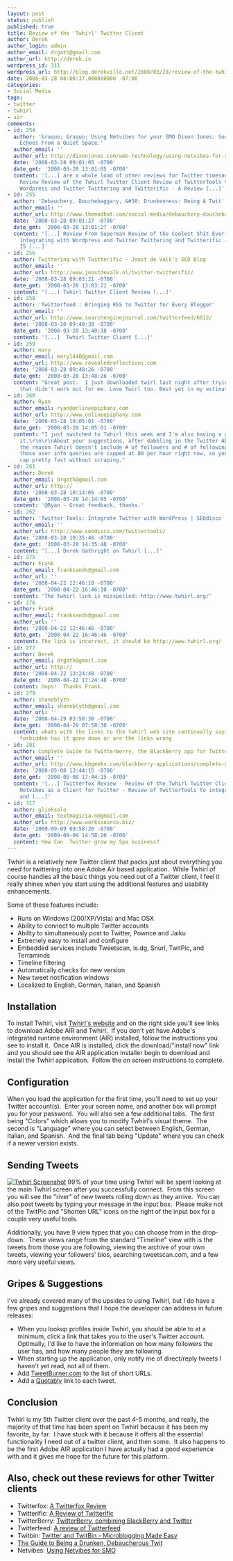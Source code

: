 ```yaml
---
layout: post
status: publish
published: true
title: Review of the 'Twhirl' Twitter Client
author: Derek
author_login: admin
author_email: drgath@gmail.com
author_url: http://derek.io
wordpress_id: 311
wordpress_url: http://blog.derekville.net/2008/03/28/review-of-the-twhirl-twitter-client/
date: 2008-03-28 08:00:37.000000000 -07:00
categories:
- Social Media
tags:
- twitter
- twhirl
- air
comments:
- id: 254
  author: '&raquo; &raquo; Using Netvibes for your SMO Dixon Jones: Social Networking.
    Echoes From a Quiet Space.'
  author_email: ''
  author_url: http://dixonjones.com/web-technology/using-netvibes-for-your-smo/
  date: '2008-03-28 09:01:05 -0700'
  date_gmt: '2008-03-28 13:01:05 -0700'
  content: '[...] are a whole load of other reviews for Twitter timesavers: Twitterfox
    Review Review of the Twhirl Twitter Client Review of TwitterTools to integrate
    Wordpress and Twitter Twittering and Twitterific - A Review [...]'
- id: 255
  author: 'Debauchery, Douchebaggary, &#38; Drunkenness: Being A Twit'
  author_email: ''
  author_url: http://www.themadhat.com/social-media/debauchery-douchebaggary-drunkenness/
  date: '2008-03-28 09:01:27 -0700'
  date_gmt: '2008-03-28 13:01:27 -0700'
  content: '[...] Review From Superman Review of the Coolest Shit Ever TwitterTools
    integrating with Wordpress and Twitter Twittering and Twitterific - Cause Joost
    IS [...]'
- id: 256
  author: Twittering with Twitterific - Joost de Valk's SEO Blog
  author_email: ''
  author_url: http://www.joostdevalk.nl/twitter-twitterific/
  date: '2008-03-28 09:03:21 -0700'
  date_gmt: '2008-03-28 13:03:21 -0700'
  content: '[...] Twhirl Twitter Client Review [...]'
- id: 258
  author: 'Twitterfeed : Bringing RSS to Twitter for Every Blogger'
  author_email: ''
  author_url: http://www.searchenginejournal.com/twitterfeed/6612/
  date: '2008-03-28 09:40:38 -0700'
  date_gmt: '2008-03-28 13:40:38 -0700'
  content: '[...]  Twhirl Twitter Client [...]'
- id: 259
  author: mary
  author_email: mary1440@gmail.com
  author_url: http://www.revealedreflections.com
  date: '2008-03-28 09:48:26 -0700'
  date_gmt: '2008-03-28 13:48:26 -0700'
  content: "Great post.  I just downloaded twirl last night after trying so many others
    that didn't work out for me. Love Twirl too. Best yet in my estimation.\r\n\r\nM"
- id: 260
  author: Ryan
  author_email: ryan@onlineepiphany.com
  author_url: http://www.onlineepiphany.com
  date: '2008-03-28 10:05:01 -0700'
  date_gmt: '2008-03-28 14:05:01 -0700'
  content: "I just switched to Twhirl this week and I'm also having a good time with
    it.\r\n\r\nAbout your suggestions, after dabbling in the Twitter API, I think
    the reason Twhirl doesn't include # of followers and # of following is because
    those user info queries are capped at 80 per hour right now, so you'd hit the
    cap pretty fast without scraping."
- id: 261
  author: Derek
  author_email: drgath@gmail.com
  author_url: http://
  date: '2008-03-28 10:14:05 -0700'
  date_gmt: '2008-03-28 14:14:05 -0700'
  content: '@Ryan - Great feedback, thanks.'
- id: 262
  author: 'Twitter Tools: Integrate Twitter with WordPress | SEOdisco'
  author_email: ''
  author_url: http://www.seodisco.com/twittertools/
  date: '2008-03-28 10:35:48 -0700'
  date_gmt: '2008-03-28 14:35:48 -0700'
  content: '[...] Derek Gathright on Twhirl [...]'
- id: 275
  author: Frank
  author_email: franksands@gmail.com
  author_url: ''
  date: '2008-04-22 12:46:10 -0700'
  date_gmt: '2008-04-22 16:46:10 -0700'
  content: 'The twhirl link is misspelled: http://www.twhirl.org/'
- id: 276
  author: Frank
  author_email: franksands@gmail.com
  author_url: ''
  date: '2008-04-22 12:46:46 -0700'
  date_gmt: '2008-04-22 16:46:46 -0700'
  content: The link is incorrect, it should be http://www.twhirl.org/
- id: 277
  author: Derek
  author_email: drgath@gmail.com
  author_url: http://
  date: '2008-04-22 13:24:48 -0700'
  date_gmt: '2008-04-22 17:24:48 -0700'
  content: Oops!  Thanks Frank.
- id: 279
  author: shaneblyth
  author_email: shaneblyth@gmail.com
  author_url: ''
  date: '2008-04-29 03:58:30 -0700'
  date_gmt: '2008-04-29 07:58:30 -0700'
  content: whats with the links to the twhirl web site continually says access is
    forbidden has it gone down or are the links wrong
- id: 281
  author: Complete Guide to TwitterBerry, the BlackBerry app for Twitter | BB Geeks
  author_email: ''
  author_url: http://www.bbgeeks.com/blackberry-applications/complete-guide-to-twitterberry-the-blackberry-app-for-twitter-88266/
  date: '2008-05-08 13:44:15 -0700'
  date_gmt: '2008-05-08 17:44:15 -0700'
  content: '[...] Twitterfox Review - Review of the Twhirl Twitter Client - Using
    Netvibes as a Client for Twitter - Review of TwitterTools to integrate Wordpress
    and [...]'
- id: 317
  author: glioksalo
  author_email: textmagicia.n@gmail.com
  author_url: http://www.workssource.biz/
  date: '2009-09-09 09:58:20 -0700'
  date_gmt: '2009-09-09 14:58:20 -0700'
  content: How Can  Twitter grow my Spa business?
---
```


Twhirl is a relatively new Twitter client that packs just about everything you need for twittering into one Adobe Air based application.  While Twhirl of course handles all the basic things you need out of a Twitter client, I feel it really shines when you start using the additional features and usability enhancements.

Some of these features include:
* Runs on Windows (200/XP/Vista) and Mac OSX
* Ability to connect to multiple Twitter accounts
* Ability to simultaneously post to Twitter, Pownce and Jaiku
* Extremely easy to install and configure
* Embedded services include Tweetscan, is.dg, Snurl, TwitPic, and Terraminds
* Timeline filtering
* Automatically checks for new version
* New tweet notification windows
* Localized to English, German, Italian, and Spanish

## Installation
To install Twhirl, visit [Twhirl's website](http://www.twhirl.org "twhirl") and on the right side you'll see links to download Adobe AIR and Twhirl.  If you don't yet have Adobe's integrated runtime environment (AIR) installed, follow the instructions you see to install it.  Once AIR is installed, click the download/"install now" link and you should see the AIR application installer begin to download and install the Twhirl application.  Follow the on screen instructions to complete.

## Configuration
When you load the application for the first time, you'll need to set up your Twitter account(s).  Enter your screen name, and another box will prompt you for your password.  You will also see a few additional tabs.  The first being "Colors" which allows you to modify Twhirl's visual theme.  The second is "Language" where you can select between English, German, Italian, and Spanish.  And the final tab being "Update" where you can check if a newer version exists.

## Sending Tweets
[![Twhirl Screenshot](http://blog.derekville.net/wp-content/uploads/2008/03/twhirl-views.png)](http://blog.derekville.net/wp-content/uploads/2008/03/twhirl-views.png "Twhirl Screenshot") 99% of your time using Twhirl will be spent looking at the main Twhirl screen after you successfully connect.  From this screen you will see the "river" of new tweets rolling down as they arrive.  You can also post tweets by typing your message in the input box.  Please make not of the TwitPic and "Shorten URL" icons on the right of the input box for a couple very useful tools.

Additionally, you have 9 view types that you can choose from in the drop-down.  These views range from the standard "Timeline" view with is the tweets from those you are following, viewing the archive of your own tweets, viewing your followers' bios, searching tweetscan.com, and a few more very useful views.

## Gripes &amp; Suggestions
I've already covered many of the upsides to using Twhirl, but I do have a few gripes and suggestions that I hope the developer can address in future releases:
* When you lookup profiles inside Twhirl, you should be able to at a minimum, click a link that takes you to the user's Twitter account.  Optimally, I'd like to have the information on how many followers the user has, and how many people they are following.
* When starting up the application, only notify me of direct/reply tweets I haven't yet read, not all of them.
* Add [TweetBurner.com](TweetBurner.com "tweet-burner") to the list of short URLs.
* Add a [Quotably](http://quotably.com/ "quotably") link to each tweet.

## Conclusion
Twhirl is my 5th Twitter client over the past 4-5 months, and really, the majority of that time has been spent on Twhirl because it has been my favorite, by far.  I have stuck with it because it offers all the essential functionality I need out of a twitter client, and then some.  It also happens to be the first Adobe AIR application I have actually had a good experience with and it gives me hope for the future for this platform.

## Also, check out these reviews for other Twitter clients
* Twitterfox: [A Twitterfox Review](http://www.daverohrer.com/twitterfox-review/)
* Twitterific: [A Review of Twitterific](http://www.joostdevalk.nl/twitter-twitterific/)
* TwitterBerry: [TwitterBerry, combining BlackBerry and Twitter](http://www.bbgeeks.com/blackberry-applications/complete-guide-to-twitterberry-the-blackberry-app-for-twitter-88266/)
* Twitterfeed: [A review of Twitterfeed](http://www.searchenginejournal.com/twitterfeed/6612/)
* Twitbin: [Twitter and TwitBin - Microblogging Made Easy](http://www.accuracast.com/seo-weekly/twitter-twitbin.php)
* [The Guide to Being a Drunken, Debaucherous Twit](http://www.themadhat.com/social-media/debauchery-douchebaggary-drunkenness/)
* Netvibes: [Using Netvibes for SMO](http://dixonjones.com/web-technology/using-netvibes-for-your-smo/)
